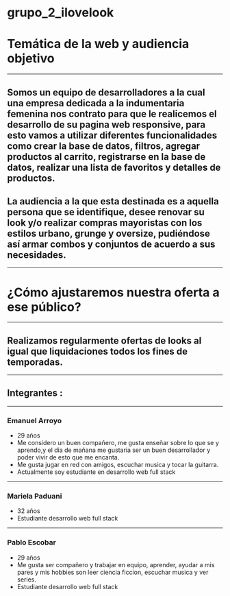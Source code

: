 # grupo_2_ilovelook


# Temática de la web y audiencia objetivo
-------------------------------------------
## Somos un equipo de desarrolladores a la cual una empresa dedicada a la indumentaria femenina nos contrato para que le realicemos el desarrollo de su pagina web responsive, para esto vamos a utilizar diferentes funcionalidades como crear la base de datos, filtros, agregar productos al carrito, registrarse en la base de datos, realizar una lista de favoritos y detalles de productos.

## La audiencia a la que esta destinada es a aquella persona que se identifique, desee renovar su look y/o realizar compras mayoristas con los estilos urbano, grunge y oversize, pudiéndose así armar combos y conjuntos de acuerdo a sus necesidades.
-------------------------------------------
# ¿Cómo ajustaremos nuestra oferta a ese público?
-------------------------------------------
## Realizamos regularmente ofertas de looks al igual que liquidaciones todos los fines de temporadas.
-------------------------------------------

## Integrantes :
-------------------------------------------
 ### Emanuel Arroyo
- 29 años
- Me considero un buen compañero, me gusta enseñar sobre lo que se y aprendo,y el dia de mañana me gustaria ser un buen desarrollador y poder vivir de esto que me encanta.
- Me gusta jugar en red con amigos, escuchar musica y tocar la guitarra.
- Actualmente soy estudiante en desarrollo web full stack
 --------
 ### Mariela Paduani
 - 32 años
 - Estudiante desarrollo web full stack
 --------
 ### Pablo Escobar
 - 29 años
 - Me gusta ser compañero y trabajar en equipo, aprender, ayudar a mis pares y mis hobbies
 son leer ciencia ficcion, escuchar musica y ver series.
 - Estudiante desarrollo web full stack
 
